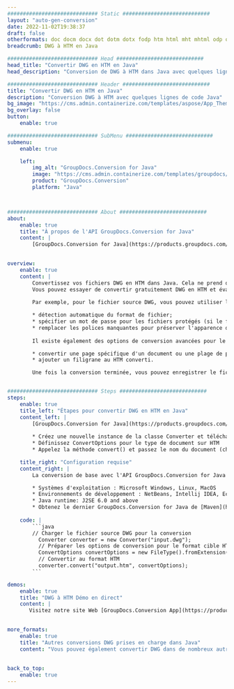 ```yaml
---
############################# Static ############################
layout: "auto-gen-conversion"
date: 2022-11-02T19:38:37
draft: false
otherformats: doc docm docx dot dotm dotx fodp htm html mht mhtml odp odt otp pot potm potx pps ppsm ppsx ppt pptm pptx rtf
breadcrumb: DWG à HTM en Java

############################# Head ############################
head_title: "Convertir DWG en HTM en Java"
head_description: "Conversion de DWG à HTM dans Java avec quelques lignes de code. Convertissez plus de 160 formats de fichiers à l'aide de l'API de conversion de documents GroupDocs pour Java"

############################# Header ############################
title: "Convertir DWG en HTM en Java"
description: "Conversion DWG à HTM avec quelques lignes de code Java"
bg_image: "https://cms.admin.containerize.com/templates/aspose/App_Themes/V3/images/bg/header1.png"
bg_overlay: false
button:
    enable: true

############################# SubMenu ############################
submenu:
    enable: true

    left:
        img_alt: "GroupDocs.Conversion for Java"
        image: "https://cms.admin.containerize.com/templates/groupdocs/images/product-logos/90x90-noborder/groupdocs-conversion-java.png"
        product: "GroupDocs.Conversion"
        platform: "Java"



############################# About ############################
about:
    enable: true
    title: "À propos de l'API GroupDocs.Conversion for Java"
    content: |
        [GroupDocs.Conversion for Java](https://products.groupdocs.com/conversion/java/) est une API de conversion de format de fichier avancée pour la conversion entre les formats d'image et de document populaires tels que Microsoft Office, OpenDocument, PDF, HTML, e-mail, CAO. et bien plus encore avec seulement quelques lignes de code. L'API native détecte automatiquement les formats des documents originaux et propose de nombreuses options de personnalisation des documents convertis. Outre la fonction d'extraction d'informations d'un document, il prend également en charge la mise en cache des résultats de conversion sur le disque local par défaut. Cependant, tout type de stockage de cache peut être pris en charge en implémentant les interfaces appropriées - Amazon S3, Dropbox, Google Drive, Windows Azure, Reddis ou tout autre.
    

overview:
    enable: true
    content: |
        Convertissez vos fichiers DWG en HTM dans Java. Cela ne prend que quelques lignes de code Java sur n'importe quelle plate-forme de votre choix, telle que Windows, Linux, macOS.
        Vous pouvez essayer de convertir gratuitement DWG en HTM et évaluer la qualité des résultats de conversion. En plus des scripts de conversion de fichiers simples, vous pouvez essayer des options plus sophistiquées pour charger le fichier source DWG et stocker la sortie HTM. 
        
        Par exemple, pour le fichier source DWG, vous pouvez utiliser les options de chargement suivantes :

        * détection automatique du format de fichier;
        * spécifier un mot de passe pour les fichiers protégés (si le format de fichier le prend en charge);
        * remplacer les polices manquantes pour préserver l'apparence du document.
        
        Il existe également des options de conversion avancées pour le fichier HTM :

        * convertir une page spécifique d'un document ou une plage de pages;
        * ajouter un filigrane au HTM converti.

        Une fois la conversion terminée, vous pouvez enregistrer le fichier HTM dans votre chemin de fichier local ou dans un stockage tiers tel que FTP, Amazon S3, Google Drive, Dropbox, etc. Veuillez noter - pour convertir DWG à HTM, vous n'avez pas besoin d'installer de logiciel supplémentaire, tel que MS Office, Open Office, Adobe Acrobat Reader, etc.


############################# Steps ############################
steps:
    enable: true
    title_left: "Étapes pour convertir DWG en HTM en Java"
    content_left: |
        [GroupDocs.Conversion for Java](https://products.groupdocs.com/conversion/java/) permet aux développeurs de convertir facilement le fichier DWG en HTM avec quelques lignes de code.
        
        * Créez une nouvelle instance de la classe Converter et téléchargez le fichier DWG avec le chemin complet
        * Définissez ConvertOptions pour le type de document sur HTM
        * Appelez la méthode convert() et passez le nom du document (chemin complet) et le format (HTM) en tant que paramètre

    title_right: "Configuration requise"
    content_right: |
        La conversion de base avec l'API GroupDocs.Conversion for Java peut être effectuée avec seulement quelques lignes de code. Nos API sont prises en charge sur toutes les principales plates-formes et systèmes d'exploitation. Avant d'exécuter le code ci-dessous, assurez-vous que les prérequis suivants sont installés sur votre système.

        * Systèmes d'exploitation : Microsoft Windows, Linux, MacOS
        * Environnements de développement : NetBeans, Intellij IDEA, Eclipse, etc.
        * Java runtime: J2SE 6.0 and above
        * Obtenez le dernier GroupDocs.Conversion for Java de [Maven](https://repository.groupdocs.com/webapp/#/artifacts/browse/tree/General/repo/com/groupdocs/groupdocs-conversion)
         
    code: |
        ```java    
        // Charger le fichier source DWG pour la conversion
          Converter converter = new Converter("input.dwg");
          // Préparer les options de conversion pour le format cible HTM
          ConvertOptions convertOptions = new FileType().fromExtension("htm").getConvertOptions();
          // Convertir au format HTM
          converter.convert("output.htm", convertOptions);
        ```

demos:
    enable: true
    title: "DWG à HTM Démo en direct"
    content: |
       Visitez notre site Web [GroupDocs.Conversion App](https://products.groupdocs.app/conversion/family) et essayez la conversion DWG à HTM maintenant. La démo gratuite présente les avantages suivants
          

more_formats:
    enable: true
    title: "Autres conversions DWG prises en charge dans Java"
    content: "Vous pouvez également convertir DWG dans de nombreux autres formats de fichiers. Veuillez consulter la liste ci-dessous."
       
       
back_to_top:
    enable: true
---
```

